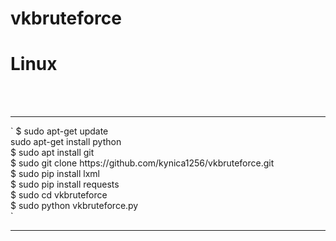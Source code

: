 # vkbruteforce
<h1>Linux</h1><br><br>
<hr>
`
$ sudo apt-get update</h3><br>
sudo apt-get install python<br>
$ sudo apt install git<br>
$ sudo git clone https://github.com/kynica1256/vkbruteforce.git<br>
$ sudo pip install lxml<br>
$ sudo pip install requests<br>
$ sudo cd vkbruteforce<br>
$ sudo python vkbruteforce.py<br>
`
<hr>
